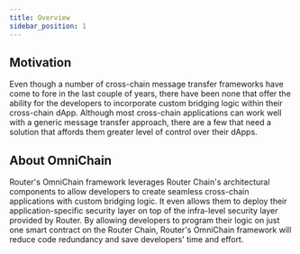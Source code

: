 ```yaml
---
title: Overview
sidebar_position: 1
---
```


## Motivation
Even though a number of cross-chain message transfer frameworks have come to fore in the last couple of years, there have been none that offer the ability for the developers to incorporate custom bridging logic within their cross-chain dApp. Although most cross-chain applications can work well with a generic message transfer approach, there are a few that need a solution that affords them greater level of control over their dApps. 

## About OmniChain
Router's OmniChain framework leverages Router Chain's architectural components to allow developers to create seamless cross-chain applications with custom bridging logic. It even allows them to deploy their application-specific security layer on top of the infra-level security layer provided by Router. By allowing developers to program their logic on just one smart contract on the Router Chain, Router's OmniChain framework will reduce code redundancy and save developers' time and effort.
